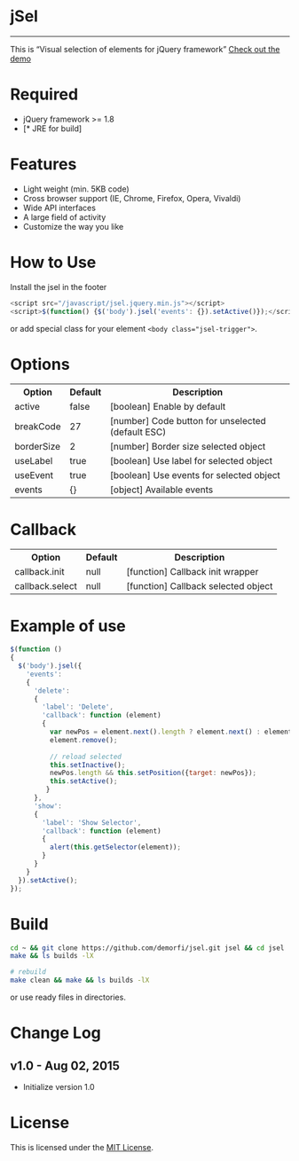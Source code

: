 # jSel
------
This is “Visual selection of elements for jQuery framework” [Check out the demo](https://demorfi.github.io/jsel)

Required
========
* jQuery framework >= 1.8
* [* JRE for build]

Features
========
* Light weight (min. 5KB code)
* Cross browser support (IE, Chrome, Firefox, Opera, Vivaldi)
* Wide API interfaces
* A large field of activity
* Customize the way you like

How to Use
==========

Install the jsel in the footer
```javascript
<script src="/javascript/jsel.jquery.min.js"></script>
<script>$(function() {$('body').jsel('events': {}).setActive()});</script>
```

or add special class for your element `<body class="jsel-trigger">`.

Options
=======
<table>
  <tr>
    <th>Option</th>
    <th>Default</th>
    <th>Description</th>
  </tr>
  <tr>
    <td>active</td>
    <td>false</td>
    <td>[boolean] Enable by default</td>
  </tr>
  <tr>
    <td>breakCode</td>
    <td>27</td>
    <td>[number] Code button for unselected (default ESC)</td>
  </tr>
  <tr>
    <td>borderSize</td>
    <td>2</td>
    <td>[number] Border size selected object</td>
  </tr>
  <tr>
    <td>useLabel</td>
    <td>true</td>
    <td>[boolean] Use label for selected object</td>
  </tr>
  <tr>
    <td>useEvent</td>
    <td>true</td>
    <td>[boolean] Use events for selected object</td>
  </tr>
  <tr>
    <td>events</td>
    <td>{}</td>
    <td>[object] Available events</td>
  </tr>
</table>

Callback
========
<table>
  <tr>
    <th>Option</th>
    <th>Default</th>
    <th>Description</th>
  </tr>
  <tr>
    <td>callback.init</td>
    <td>null</td>
    <td>[function] Callback init wrapper</td>
  </tr>
  <tr>
    <td>callback.select</td>
    <td>null</td>
    <td>[function] Callback selected object</td>
  </tr>
</table>

Example of use
==============
```javascript
$(function ()
{
  $('body').jsel({
    'events':
    {
      'delete':
      {
        'label': 'Delete',
        'callback': function (element)
        {
          var newPos = element.next().length ? element.next() : element.parent();
          element.remove();
  
          // reload selected
          this.setInactive();
          newPos.length && this.setPosition({target: newPos});
          this.setActive();
         }
      },
      'show':
      {
        'label': 'Show Selector',
        'callback': function (element)
        {
          alert(this.getSelector(element));
        }
      }
    }
  }).setActive();
});
```

Build
=====
```bash
cd ~ && git clone https://github.com/demorfi/jsel.git jsel && cd jsel
make && ls builds -lX

# rebuild
make clean && make && ls builds -lX
```

or use ready files in directories.

Change Log
==========
v1.0 - Aug 02, 2015
--------------------
 * Initialize version 1.0

License
=======
This is licensed under the [MIT License](http://www.opensource.org/licenses/mit-license.php).
